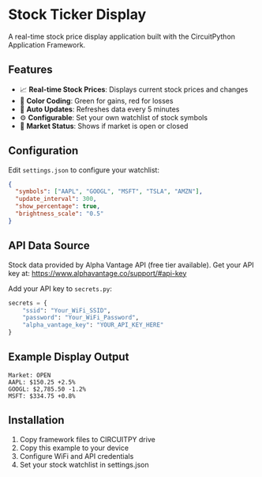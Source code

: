 # Stock Ticker Display

A real-time stock price display application built with the CircuitPython Application Framework.

## Features

- 📈 **Real-time Stock Prices**: Displays current stock prices and changes
- 🎨 **Color Coding**: Green for gains, red for losses
- 🔄 **Auto Updates**: Refreshes data every 5 minutes
- ⚙️ **Configurable**: Set your own watchlist of stock symbols
- 🏢 **Market Status**: Shows if market is open or closed

## Configuration

Edit `settings.json` to configure your watchlist:
```json
{
  "symbols": ["AAPL", "GOOGL", "MSFT", "TSLA", "AMZN"],
  "update_interval": 300,
  "show_percentage": true,
  "brightness_scale": "0.5"
}
```

## API Data Source

Stock data provided by Alpha Vantage API (free tier available).
Get your API key at: https://www.alphavantage.co/support/#api-key

Add your API key to `secrets.py`:
```python
secrets = {
    "ssid": "Your_WiFi_SSID", 
    "password": "Your_WiFi_Password",
    "alpha_vantage_key": "YOUR_API_KEY_HERE"
}
```

## Example Display Output

```
Market: OPEN
AAPL: $150.25 +2.5%
GOOGL: $2,785.50 -1.2%
MSFT: $334.75 +0.8%
```

## Installation

1. Copy framework files to CIRCUITPY drive
2. Copy this example to your device
3. Configure WiFi and API credentials
4. Set your stock watchlist in settings.json